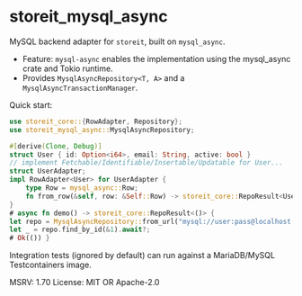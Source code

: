 # storeit_mysql_async

MySQL backend adapter for `storeit`, built on `mysql_async`.

- Feature: `mysql-async` enables the implementation using the mysql_async crate and Tokio runtime.
- Provides `MysqlAsyncRepository<T, A>` and a `MysqlAsyncTransactionManager`.

Quick start:
```rust
use storeit_core::{RowAdapter, Repository};
use storeit_mysql_async::MysqlAsyncRepository;

#[derive(Clone, Debug)]
struct User { id: Option<i64>, email: String, active: bool }
// implement Fetchable/Identifiable/Insertable/Updatable for User...
struct UserAdapter;
impl RowAdapter<User> for UserAdapter {
    type Row = mysql_async::Row;
    fn from_row(&self, row: &Self::Row) -> storeit_core::RepoResult<User> { /* map columns */ }
}
# async fn demo() -> storeit_core::RepoResult<()> {
let repo = MysqlAsyncRepository::from_url("mysql://user:pass@localhost:3306/db", UserAdapter).await?;
let _ = repo.find_by_id(&1).await?;
# Ok(()) }
```

Integration tests (ignored by default) can run against a MariaDB/MySQL Testcontainers image.

MSRV: 1.70
License: MIT OR Apache-2.0
